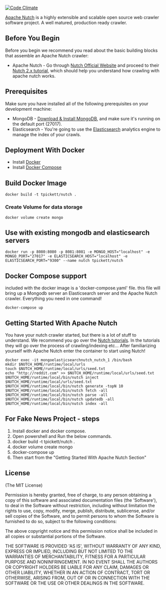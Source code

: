 [![Code Climate](https://codeclimate.com/github/tpickett/mongo-elasticsearch-nutch/badges/gpa.svg)](https://codeclimate.com/github/tpickett/mongo-elasticsearch-nutch)

[Apache Nutch](http://nutch.apache.org/) is a highly extensible and scalable open source web crawler software project. A well matured, production ready crawler.

## Before You Begin
Before you begin we recommend you read about the basic building blocks that assemble an Apache Nutch crawler:
* Apache Nutch - Go through [Nutch Official Website](http://nutch.apache.org/) and proceed to their [Nutch 2.x tutorial](http://wiki.apache.org/nutch/Nutch2Tutorial), which should help you understand how crawling with apache nutch works.

## Prerequisites
Make sure you have installed all of the following prerequisites on your development machine:
* MongoDB - [Download & Install MongoDB](http://www.mongodb.org/downloads), and make sure it's running on the default port (27017).
* Elasticsearch - You're going to use the [Elasticsearch](https://www.elastic.co/) analytics engine to manage the index of your crawls.


## Deployment With Docker
* Install [Docker](http://www.docker.com/)
* Install [Docker Compose](https://docs.docker.com/compose/install)

## Build Docker Image
```
docker build -t tpickett/nutch .
```
### Create Volume for data storage
```
docker volume create mongo
```

## Use with existing mongodb and elasticsearch servers
```
docker run -p 8080:8080 -p 8081:8081 -e MONGO_HOST="localhost" -e MONGO_PORT="27017" -e ELASTICSEARCH_HOST="localhost" -e ELASTICSEARCH_PORT="9300" --name nutch tpickett/nutch
```

## Docker Compose support
included with the docker image is a 'docker-compose.yaml' file. this file will bring up a Mongodb server an Elasticsearch server and the Apache Nutch crawler. Everything you need in one command!
```
docker-compose up
```

## Getting Started With Apache Nutch
You have your nutch crawler started, but there is a lot of stuff to understand. We recommend you go over the [Nutch tutorials](http://wiki.apache.org/nutch/#Tutorials).
In the tutorials they will go over the process of crawling/indexing etc... After familiarizing yourself with Apache Nutch enter the container to start using Nutch!
```
docker exec -it mongoelasticsearchnutch_nutch_1 /bin/bash
mkdir $NUTCH_HOME/runtime/local/urls
touch $NUTCH_HOME/runtime/local/urls/seed.txt
echo "http://reddit.com" >> $NUTCH_HOME/runtime/local/urls/seed.txt
$NUTCH_HOME/runtime/local/bin/nutch inject $NUTCH_HOME/runtime/local/urls/seed.txt
$NUTCH_HOME/runtime/local/bin/nutch generate -topN 10
$NUTCH_HOME/runtime/local/bin/nutch fetch -all
$NUTCH_HOME/runtime/local/bin/nutch parse -all
$NUTCH_HOME/runtime/local/bin/nutch updatedb -all
$NUTCH_HOME/runtime/local/bin/nutch index -all
```

## For Fake News Project - steps
1. Install docker and docker compose.
2. Open powershell and Run the below commands.
3. docker build -t tpickett/nutch .
4. docker volume create mongo
5. docker-compose up
6. Then start from the "Getting Started With Apache Nutch Section"

## License
(The MIT License)

Permission is hereby granted, free of charge, to any person obtaining
a copy of this software and associated documentation files (the
'Software'), to deal in the Software without restriction, including
without limitation the rights to use, copy, modify, merge, publish,
distribute, sublicense, and/or sell copies of the Software, and to
permit persons to whom the Software is furnished to do so, subject to
the following conditions:

The above copyright notice and this permission notice shall be
included in all copies or substantial portions of the Software.

THE SOFTWARE IS PROVIDED 'AS IS', WITHOUT WARRANTY OF ANY KIND,
EXPRESS OR IMPLIED, INCLUDING BUT NOT LIMITED TO THE WARRANTIES OF
MERCHANTABILITY, FITNESS FOR A PARTICULAR PURPOSE AND NONINFRINGEMENT.
IN NO EVENT SHALL THE AUTHORS OR COPYRIGHT HOLDERS BE LIABLE FOR ANY
CLAIM, DAMAGES OR OTHER LIABILITY, WHETHER IN AN ACTION OF CONTRACT,
TORT OR OTHERWISE, ARISING FROM, OUT OF OR IN CONNECTION WITH THE
SOFTWARE OR THE USE OR OTHER DEALINGS IN THE SOFTWARE.
